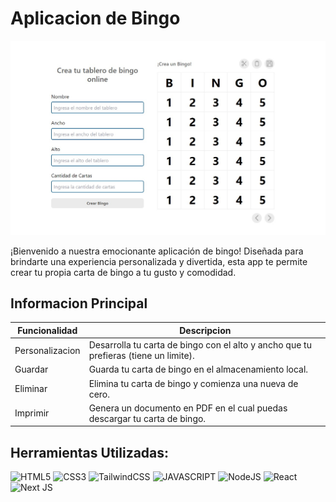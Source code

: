 # Aplicacion de Bingo
<p align="center">
  <img src="assets/background.jpeg" alt="Menu Principal">
</p>
¡Bienvenido a nuestra emocionante aplicación de bingo! Diseñada para brindarte una experiencia personalizada y divertida, esta app te permite crear tu propia carta de bingo a tu gusto y comodidad.

## Informacion Principal
| Funcionalidad | Descripcion |
|----------|----------|
| Personalizacion    | Desarrolla tu carta de bingo con el alto y ancho que tu prefieras (tiene un limite).   |
| Guardar    | Guarda tu carta de bingo en el almacenamiento local.   |
| Eliminar    | Elimina tu carta de bingo y comienza una nueva de cero.   |
| Imprimir    | Genera un documento en PDF en el cual puedas descargar tu carta de bingo.   |

## Herramientas Utilizadas:
![HTML5](https://img.shields.io/badge/HTML5-E34F26?style=for-the-badge&logo=html5&logoColor=white)
![CSS3](https://img.shields.io/badge/CSS3-1572B6?style=for-the-badge&logo=css3&logoColor=white)
![TailwindCSS](https://img.shields.io/badge/tailwindcss-%2338B2AC.svg?style=for-the-badge&logo=tailwind-css&logoColor=white)
![JAVASCRIPT](https://img.shields.io/badge/JavaScript-323330?style=for-the-badge&logo=javascript&logoColor=F7DF1E)
![NodeJS](https://img.shields.io/badge/Node.js-43853D?style=for-the-badge&logo=node.js&logoColor=white)
![React](https://img.shields.io/badge/react-%2320232a.svg?style=for-the-badge&logo=react&logoColor=%2361DAFB)
![Next JS](https://img.shields.io/badge/Next-black?style=for-the-badge&logo=next.js&logoColor=white)
